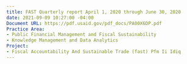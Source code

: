 ```yaml
---
title: FAST Quarterly report April 1, 2020 through June 30, 2020
date: 2021-09-09 10:27:00 -04:00
Document URL: https://pdf.usaid.gov/pdf_docs/PA00X6DP.pdf
Practice Area:
- Public Financial Management and Fiscal Sustainability
- Knowledge Management and Data Analytics
Project:
- Fiscal Accountability And Sustainable Trade (fast) Pfm Ii Idiq
---
```



